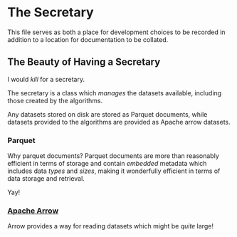 # The Secretary

This file serves as both a place for development choices to be recorded in addition to a location for documentation to be collated.

## The Beauty of Having a Secretary

I would *kill* for a secretary.

The secretary is a class which *manages* the datasets available, including those created by the algorithms.

Any datasets stored on disk are stored as Parquet documents, while datasets provided to the algorithms are provided as Apache arrow datasets.

### Parquet

Why parquet documents? Parquet documents are more than reasonably efficient in terms of storage and contain *embedded* metadata which includes data *types* and *sizes*, making it wonderfully efficient in terms of data storage and retrieval.

Yay!

### [Apache Arrow](https://arrow.apache.org/docs/python/)

Arrow provides a way for reading datasets which might be *quite* large!